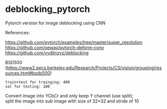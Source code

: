 # deblocking_pytorch
Pytorch version for image deblocking using CNN

References:

https://github.com/pytorch/examples/tree/master/super_resolution  
https://github.com/oeway/pytorch-deform-conv  
https://github.com/yydlmzyz/deblocking


BSD500 (https://www2.eecs.berkeley.edu/Research/Projects/CS/vision/grouping/resources.html#bsds500) 

    train+test for trainging: 400  
    val for testing: 100
    
Convert image into YCbCr and only keep Y channel (use split);  
split the image into sub image with size of 32\*32 and stride of 10
